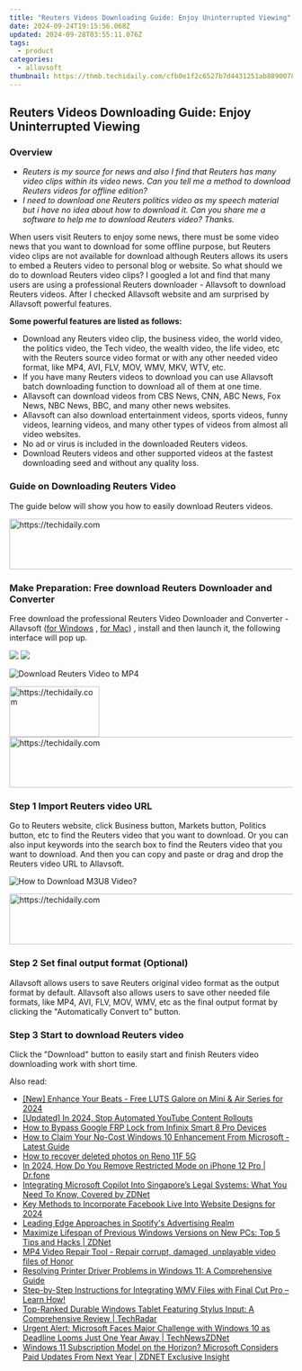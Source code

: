 ```yaml
---
title: "Reuters Videos Downloading Guide: Enjoy Uninterrupted Viewing"
date: 2024-09-24T19:15:56.068Z
updated: 2024-09-28T03:55:11.076Z
tags:
  - product
categories:
  - allavsoft
thumbnail: https://thmb.techidaily.com/cfb0e1f2c6527b7d4431251ab8890078af21f0bc88406680edc99866453f0d22.jpg
---
```


## Reuters Videos Downloading Guide: Enjoy Uninterrupted Viewing

### Overview

* _Reuters is my source for news and also I find that Reuters has many video clips within its video news. Can you tell me a method to download Reuters videos for offline edition?_
* _I need to download one Reuters politics video as my speech material but i have no idea about how to download it. Can you share me a software to help me to download Reuters video? Thanks._

When users visit Reuters to enjoy some news, there must be some video news that you want to download for some offline purpose, but Reuters video clips are not available for download although Reuters allows its users to embed a Reuters video to personal blog or website. So what should we do to download Reuters video clips? I googled a lot and find that many users are using a professional Reuters downloader - Allavsoft to download Reuters videos. After I checked Allavsoft website and am surprised by Allavsoft powerful features.

**Some powerful features are listed as follows:**

* Download any Reuters video clip, the business video, the world video, the politics video, the Tech video, the wealth video, the life video, etc with the Reuters source video format or with any other needed video format, like MP4, AVI, FLV, MOV, WMV, MKV, WTV, etc.
* If you have many Reuters videos to download you can use Allavsoft batch downloading function to download all of them at one time.
* Allavsoft can download videos from CBS News, CNN, ABC News, Fox News, NBC News, BBC, and many other news websites.
* Allavsoft can also download entertainment videos, sports videos, funny videos, learning videos, and many other types of videos from almost all video websites.
* No ad or virus is included in the downloaded Reuters videos.
* Download Reuters videos and other supported videos at the fastest downloading seed and without any quality loss.

### Guide on Downloading Reuters Video

The guide below will show you how to easily download Reuters videos.

<!-- affiliate ads begin -->
<a href="https://aligracehair.sjv.io/c/5597632/1884002/19272" target="_top" id="1884002">
  <img src="//a.impactradius-go.com/display-ad/19272-1884002" border="0" alt="https://techidaily.com" width="728" height="90"/>
</a>
<img height="0" width="0" src="https://aligracehair.sjv.io/i/5597632/1884002/19272" style="position:absolute;visibility:hidden;" border="0" />
<!-- affiliate ads end -->

### Make Preparation: Free download Reuters Downloader and Converter

Free download the professional Reuters Video Downloader and Converter - Allavsoft ([for Windows](https://tools.techidaily.com/allavsoft/products/) , [for Mac](https://tools.techidaily.com/allavsoft/products/)) , install and then launch it, the following interface will pop up.

[![](https://www.allavsoft.com/how-to/../images/how-to/free-download-win.jpg)](https://tools.techidaily.com/allavsoft/products/) [![](https://www.allavsoft.com/how-to/../images/how-to/free-download-mac.jpg)](https://tools.techidaily.com/allavsoft/products/)

![Download Reuters Video to MP4](https://www.allavsoft.com/how-to/../images/allavsoft/screen-shot-600.jpg)

<!-- affiliate ads begin -->
<a href="https://aligracehair.sjv.io/c/5597632/2135352/19272" target="_top" id="2135352">
  <img src="//a.impactradius-go.com/display-ad/19272-2135352" border="0" alt="https://techidaily.com" width="160" height="90"/>
</a>
<img height="0" width="0" src="https://aligracehair.sjv.io/i/5597632/2135352/19272" style="position:absolute;visibility:hidden;" border="0" />
<!-- affiliate ads end -->

<!-- affiliate ads begin -->
<a href="https://appsumo.8odi.net/c/5597632/2100534/7443" target="_top" id="2100534">
  <img src="//a.impactradius-go.com/display-ad/7443-2100534" border="0" alt="https://techidaily.com" width="728" height="90"/>
</a>
<img height="0" width="0" src="https://appsumo.8odi.net/i/5597632/2100534/7443" style="position:absolute;visibility:hidden;" border="0" />
<!-- affiliate ads end -->

### Step 1 Import Reuters video URL

Go to Reuters website, click Business button, Markets button, Politics button, etc to find the Reuters video that you want to download. Or you can also input keywords into the search box to find the Reuters video that you want to download. And then you can copy and paste or drag and drop the Reuters video URL to Allavsoft.

![How to Download M3U8 Video?](https://www.allavsoft.com/how-to/../images/how-to/download-rtmp-video/download-rtmp-video.jpg)

<!-- affiliate ads begin -->
<a href="https://bluettius.sjv.io/c/5597632/2139123/17108" target="_top" id="2139123">
  <img src="//a.impactradius-go.com/display-ad/17108-2139123" border="0" alt="https://techidaily.com" width="728" height="90"/>
</a>
<img height="0" width="0" src="https://bluettius.sjv.io/i/5597632/2139123/17108" style="position:absolute;visibility:hidden;" border="0" />
<!-- affiliate ads end -->

### Step 2 Set final output format (Optional)

Allavsoft allows users to save Reuters original video format as the output format by default. Allavsoft also allows users to save other needed file formats, like MP4, AVI, FLV, MOV, WMV, etc as the final output format by clicking the "Automatically Convert to" button.

### Step 3 Start to download Reuters video

Click the "Download" button to easily start and finish Reuters video downloading work with short time.

<ins class="adsbygoogle"
     style="display:block"
     data-ad-format="autorelaxed"
     data-ad-client="ca-pub-7571918770474297"
     data-ad-slot="1223367746"></ins>

<ins class="adsbygoogle"
     style="display:block"
     data-ad-client="ca-pub-7571918770474297"
     data-ad-slot="8358498916"
     data-ad-format="auto"
     data-full-width-responsive="true"></ins>

<span class="atpl-alsoreadstyle">Also read:</span>
<div><ul>
<li><a href="https://fox-glue.techidaily.com/new-enhance-your-beats-free-luts-galore-on-mini-and-air-series-for-2024/"><u>[New] Enhance Your Beats - Free LUTS Galore on Mini & Air Series for 2024</u></a></li>
<li><a href="https://youtube-sure.techidaily.com/ed-in-2024-stop-automated-youtube-content-rollouts/"><u>[Updated] In 2024, Stop Automated YouTube Content Rollouts</u></a></li>
<li><a href="https://bypass-frp.techidaily.com/how-to-bypass-google-frp-lock-from-infinix-smart-8-pro-devices-by-drfone-android/"><u>How to Bypass Google FRP Lock from Infinix Smart 8 Pro Devices</u></a></li>
<li><a href="https://win-premium.techidaily.com/how-to-claim-your-no-cost-windows-10-enhancement-from-microsoft-latest-guide/"><u>How to Claim Your No-Cost Windows 10 Enhancement From Microsoft - Latest Guide</u></a></li>
<li><a href="https://blog-min.techidaily.com/how-to-recover-deleted-photos-on-reno-11f-5g-by-stellar-photo-recovery-android-mobile-photo-recover/"><u>How to recover deleted photos on Reno 11F 5G</u></a></li>
<li><a href="https://iphone-unlock.techidaily.com/in-2024-how-do-you-remove-restricted-mode-on-iphone-12-pro-drfone-by-drfone-ios/"><u>In 2024, How Do You Remove Restricted Mode on iPhone 12 Pro | Dr.fone</u></a></li>
<li><a href="https://win-premium.techidaily.com/integrating-microsoft-copilot-into-singapores-legal-systems-what-you-need-to-know-covered-by-zdnet/"><u>Integrating Microsoft Copilot Into Singapore’s Legal Systems: What You Need To Know, Covered by ZDNet</u></a></li>
<li><a href="https://facebook-videos.techidaily.com/key-methods-to-incorporate-facebook-live-into-website-designs-for-2024/"><u>Key Methods to Incorporate Facebook Live Into Website Designs for 2024</u></a></li>
<li><a href="https://fox-glue.techidaily.com/leading-edge-approaches-in-spotifys-advertising-realm/"><u>Leading Edge Approaches in Spotify's Advertising Realm</u></a></li>
<li><a href="https://win-premium.techidaily.com/maximize-lifespan-of-previous-windows-versions-on-new-pcs-top-5-tips-and-hacks-zdnet/"><u>Maximize Lifespan of Previous Windows Versions on New PCs: Top 5 Tips and Hacks | ZDNet</u></a></li>
<li><a href="https://review-topics.techidaily.com/mp4-video-repair-tool-repair-corrupt-damaged-unplayable-video-files-of-honor-by-stellar-video-repair-mobile-video-repair/"><u>MP4 Video Repair Tool - Repair corrupt, damaged, unplayable video files of Honor</u></a></li>
<li><a href="https://tech-hub.techidaily.com/resolving-printer-driver-problems-in-windows-11-a-comprehensive-guide/"><u>Resolving Printer Driver Problems in Windows 11: A Comprehensive Guide</u></a></li>
<li><a href="https://win-premium.techidaily.com/step-by-step-instructions-for-integrating-wmv-files-with-final-cut-pro-learn-how/"><u>Step-by-Step Instructions for Integrating WMV Files with Final Cut Pro – Learn How!</u></a></li>
<li><a href="https://win-premium.techidaily.com/top-ranked-durable-windows-tablet-featuring-stylus-input-a-comprehensive-review-techradar/"><u>Top-Ranked Durable Windows Tablet Featuring Stylus Input: A Comprehensive Review | TechRadar</u></a></li>
<li><a href="https://win-premium.techidaily.com/urgent-alert-microsoft-faces-major-challenge-with-windows-10-as-deadline-looms-just-one-year-away-technewszdnet/"><u>Urgent Alert: Microsoft Faces Major Challenge with Windows 10 as Deadline Looms Just One Year Away | TechNewsZDNet</u></a></li>
<li><a href="https://win-premium.techidaily.com/windows-11-subscription-model-on-the-horizon-microsoft-considers-paid-updates-from-next-year-zdnet-exclusive-insight/"><u>Windows 11 Subscription Model on the Horizon? Microsoft Considers Paid Updates From Next Year | ZDNET Exclusive Insight</u></a></li>
</ul></div>

